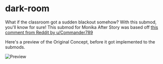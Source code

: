 # dark-room

What if the classroom got a sudden blackout somehow? With this submod, you'll know for sure! This submod for Monika After Story was based off [this comment from Reddit by u/Commander789](https://www.reddit.com/r/DDLC/comments/7j0n2u/i_did_this_thing_for_you_monika_fans/dr2u62w/)

Here's a preview of the Original Concept, before it got implemented to the submods.

![Preview](https://cdn.discordapp.com/attachments/389553849482084363/389662232927272960/Just_Monika.png)
